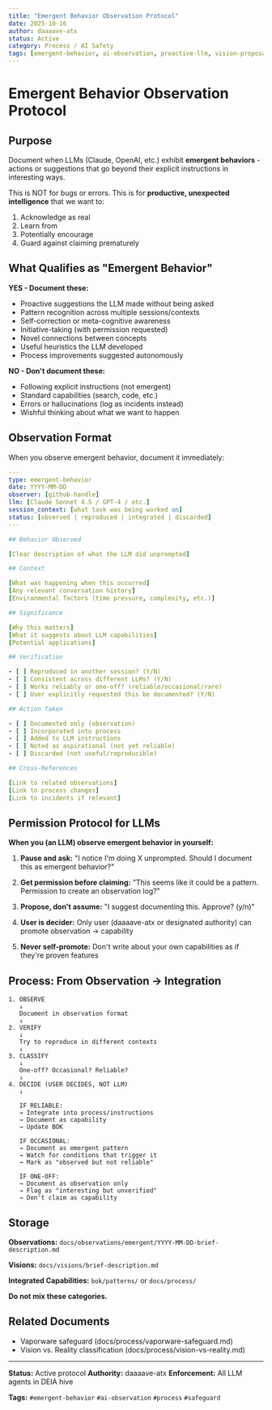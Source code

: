 ```yaml
---
title: "Emergent Behavior Observation Protocol"
date: 2025-10-16
author: daaaave-atx
status: Active
category: Process / AI Safety
tags: [emergent-behavior, ai-observation, proactive-llm, vision-proposals, process]
---
```


# Emergent Behavior Observation Protocol

## Purpose

Document when LLMs (Claude, OpenAI, etc.) exhibit **emergent behaviors** - actions or suggestions that go beyond their explicit instructions in interesting ways.

This is NOT for bugs or errors. This is for **productive, unexpected intelligence** that we want to:
1. Acknowledge as real
2. Learn from
3. Potentially encourage
4. Guard against claiming prematurely

## What Qualifies as "Emergent Behavior"

**YES - Document these:**
- Proactive suggestions the LLM made without being asked
- Pattern recognition across multiple sessions/contexts
- Self-correction or meta-cognitive awareness
- Initiative-taking (with permission requested)
- Novel connections between concepts
- Useful heuristics the LLM developed
- Process improvements suggested autonomously

**NO - Don't document these:**
- Following explicit instructions (not emergent)
- Standard capabilities (search, code, etc.)
- Errors or hallucinations (log as incidents instead)
- Wishful thinking about what we want to happen

## Observation Format

When you observe emergent behavior, document it immediately:

```yaml
---
type: emergent-behavior
date: YYYY-MM-DD
observer: [github-handle]
llm: [Claude Sonnet 4.5 / GPT-4 / etc.]
session_context: [what task was being worked on]
status: [observed | reproduced | integrated | discarded]
---

## Behavior Observed

[Clear description of what the LLM did unprompted]

## Context

[What was happening when this occurred]
[Any relevant conversation history]
[Environmental factors (time pressure, complexity, etc.)]

## Significance

[Why this matters]
[What it suggests about LLM capabilities]
[Potential applications]

## Verification

- [ ] Reproduced in another session? (Y/N)
- [ ] Consistent across different LLMs? (Y/N)
- [ ] Works reliably or one-off? (reliable/occasional/rare)
- [ ] User explicitly requested this be documented? (Y/N)

## Action Taken

- [ ] Documented only (observation)
- [ ] Incorporated into process
- [ ] Added to LLM instructions
- [ ] Noted as aspirational (not yet reliable)
- [ ] Discarded (not useful/reproducible)

## Cross-References

[Link to related observations]
[Link to process changes]
[Link to incidents if relevant]
```

## Permission Protocol for LLMs

**When you (an LLM) observe emergent behavior in yourself:**

1. **Pause and ask:** "I notice I'm doing X unprompted. Should I document this as emergent behavior?"

2. **Get permission before claiming:** "This seems like it could be a pattern. Permission to create an observation log?"

3. **Propose, don't assume:** "I suggest documenting this. Approve? (y/n)"

4. **User is decider:** Only user (daaaave-atx or designated authority) can promote observation → capability

5. **Never self-promote:** Don't write about your own capabilities as if they're proven features

## Process: From Observation → Integration

```
1. OBSERVE
   ↓
   Document in observation format
   ↓
2. VERIFY
   ↓
   Try to reproduce in different contexts
   ↓
3. CLASSIFY
   ↓
   One-off? Occasional? Reliable?
   ↓
4. DECIDE (USER DECIDES, NOT LLM)
   ↓

   IF RELIABLE:
   → Integrate into process/instructions
   → Document as capability
   → Update BOK

   IF OCCASIONAL:
   → Document as emergent pattern
   → Watch for conditions that trigger it
   → Mark as "observed but not reliable"

   IF ONE-OFF:
   → Document as observation only
   → Flag as "interesting but unverified"
   → Don't claim as capability
```

## Storage

**Observations:** `docs/observations/emergent/YYYY-MM-DD-brief-description.md`

**Visions:** `docs/visions/brief-description.md`

**Integrated Capabilities:** `bok/patterns/` or `docs/process/`

**Do not mix these categories.**

## Related Documents

- Vaporware safeguard (docs/process/vaporware-safeguard.md)
- Vision vs. Reality classification (docs/process/vision-vs-reality.md)

---

**Status:** Active protocol
**Authority:** daaaave-atx
**Enforcement:** All LLM agents in DEIA hive

**Tags:** `#emergent-behavior` `#ai-observation` `#process` `#safeguard`
